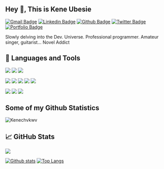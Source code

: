 <!--[![Header](https://avatars.githubusercontent.com/u/49237742?s=400&u=73d9f2e744a04b17927062e4c68693c80c8c32dd&v=4 "Header")](https://some-url.dev/)-->
## Hey 👋, This is Kene Ubesie
[![Gmail Badge](https://img.shields.io/badge/-ubesiekc@gmail-c14438?style=flat&logo=Gmail&logoColor=white&link=mailto:ubesiekc@gmail)](mailto:ubesiekc@gmail) 
[![Linkedin Badge](https://img.shields.io/badge/-keneubesie-0072b1?style=flat&logo=Linkedin&logoColor=white&link=https://www.linkedin.com/in/keneubesie/)](https://www.linkedin.com/in/keneubesie/) [![Github Badge](https://img.shields.io/badge/-Kenechvkwv-grey?style=flat&logo=github&logoColor=white&link=https://github.com/Kenechvkwv/)](https://www.github.com/Kenechvkwv/) [![Twitter Badge](https://img.shields.io/badge/-kenechvkwv-00acee?style=flat&logo=twitter&logoColor=white&link=https://twitter.com/kenechvkwv/)](https://www.twitter.com/kenechvkwv/) [![Portfolio Badge](https://img.shields.io/badge/portfolio-web-blue?style=flat&link=Kenechvkwv@github.io/)](Kenechvkwv@github.io/) <p align='left'>Slowly delving into the Dev. Universe. Professional programmer. Amateur singer, guitarist...
Novel Addict</p>

## 🔧 Languages and Tools

![](https://img.shields.io/badge/JavaScript-informational?style=flat&logo=javascript&logoColor=F7DF1E&color=238636&labelColor=21262d)
![](https://img.shields.io/badge/PHP-informational?style=flat&logo=php&logoColor=f0f6fc&color=238636&labelColor=21262d)
![](https://img.shields.io/badge/MySQL-informational?style=flat&logo=mysql&logoColor=f0f6fc&color=238636&labelColor=21262d)
<!--![](https://img.shields.io/badge/jQuery-informational?style=flat&logo=jquery&logoColor=0769AD&color=238636&labelColor=21262d)-->
![](https://img.shields.io/badge/Materialize-informational?style=flat&color=238636&labelColor=21262d)
![](https://img.shields.io/badge/Bootstrap-informational?style=flat&logo=bootstrap&logoColor=6e40c9&color=238636&labelColor=21262d)
![](https://img.shields.io/badge/Python-informational?style=flat&logo=python&logoColor=6e40c9&color=238636&labelColor=21262d)
![](https://img.shields.io/badge/Figma-informational?style=flat&logo=figma&logoColor=f0f6fc&color=238636&labelColor=21262d)
![](https://img.shields.io/badge/Photoshop-informational?style=flat&logo=adobe-photoshop&logoColor=31A8FF&color=238636&labelColor=21262d)
<!--![](https://img.shields.io/badge/GIT-informational?style=flat&logo=git&logoColor=F05032&color=238636&labelColor=21262d)-->
![](https://img.shields.io/badge/GitHub-informational?style=flat&logo=github&logoColor=f0f6fc&color=238636&labelColor=21262d)
![](https://img.shields.io/badge/VS%20Code-informational?style=flat&logo=visual-studio-code&logoColor=007ACC&color=238636&labelColor=21262d)
![](https://img.shields.io/badge/Phaser3-informational?style=flat&color=238636&labelColor=21262d)


## Some of my Github Statistics
<p align=left> <img src=https://komarev.com/ghpvc/?username=Kenechvkwv alt=Kenechvkwv /> </p>

## 📈 GitHub Stats

<img align="center" src="https://github-readme-stats.vercel.app/api?username=Kenechvkwv&theme=dark&show_icons=true&custom_title=Activity%20Stats&title_color=40c463&text_color=b9c1c9&bg_color=161b22&hide_border=true&icon_color=40c463"/>



[![Github stats](https://github-readme-stats.vercel.app/api?username=Kenechvkwv&theme=dark&show_icons=true&include_all_commits=true)](https://github.com/Kenechvkwv/github-readme-stats)
[![Top Langs](https://github-readme-stats.vercel.app/api/top-langs/?username=Kenechvkwv&theme=dark&layout=compact)](https://github.com/Kenechvkwv/github-readme-stats)
